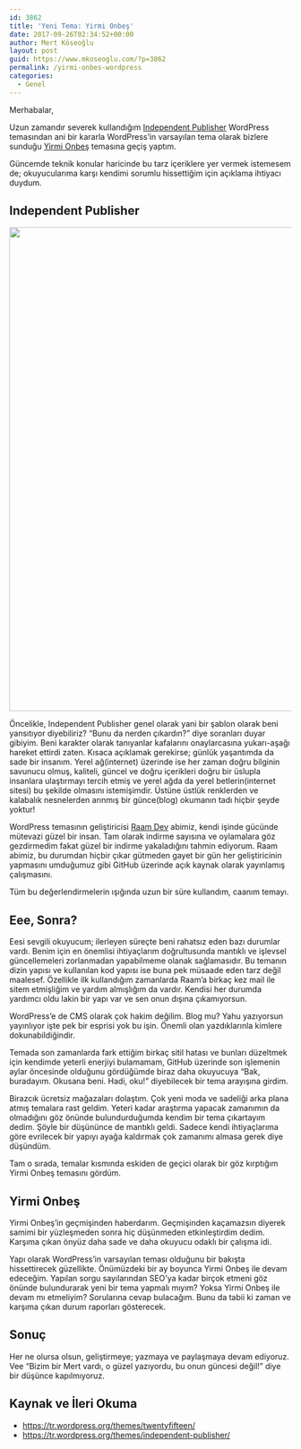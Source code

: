 ```yaml
---
id: 3862
title: 'Yeni Tema: Yirmi Onbeş'
date: 2017-09-26T02:34:52+00:00
author: Mert Köseoğlu
layout: post
guid: https://www.mkoseoglu.com/?p=3862
permalink: /yirmi-onbes-wordpress
categories:
  - Genel
---
```

Merhabalar,

Uzun zamandır severek kullandığım [Independent Publisher](https://github.com/raamdev/independent-publisher) WordPress temasından ani bir kararla WordPress&#8217;in varsayılan tema olarak bizlere sunduğu [Yirmi Onbeş](https://tr.wordpress.org/themes/twentyfifteen/) temasına geçiş yaptım.

Güncemde teknik konular haricinde bu tarz içeriklere yer vermek istemesem de; okuyucularıma karşı kendimi sorumlu hissettiğim için açıklama ihtiyacı duydum.

## Independent Publisher

<img class="aligncenter size-full wp-image-3870" src="https://www.mkoseoglu.com/wp-content/uploads/x.jpeg" alt="" width="1017" height="864" srcset="https://www.mkoseoglu.com/wp-content/uploads/x.jpeg 1017w, https://www.mkoseoglu.com/wp-content/uploads/x-300x255.jpeg 300w, https://www.mkoseoglu.com/wp-content/uploads/x-768x652.jpeg 768w" sizes="(max-width: 1017px) 100vw, 1017px" />

Öncelikle, Independent Publisher genel olarak yani bir şablon olarak beni yansıtıyor diyebiliriz? &#8220;Bunu da nerden çıkardın?&#8221; diye soranları duyar gibiyim. Beni karakter olarak tanıyanlar kafalarını onaylarcasına yukarı-aşağı hareket ettirdi zaten. Kısaca açıklamak gerekirse; günlük yaşantımda da sade bir insanım. Yerel ağ(internet) üzerinde ise her zaman doğru bilginin savunucu olmuş, kaliteli, güncel ve doğru içerikleri doğru bir üslupla insanlara ulaştırmayı tercih etmiş ve yerel ağda da yerel betlerin(internet sitesi) bu şekilde olmasını istemişimdir. Üstüne üstlük renklerden ve kalabalık nesnelerden arınmış bir günce(blog) okumanın tadı hiçbir şeyde yoktur!

WordPress temasının geliştiricisi [Raam Dev](https://twitter.com/raamdev) abimiz, kendi işinde gücünde mütevazi güzel bir insan. Tam olarak indirme sayısına ve oylamalara göz gezdirmedim fakat güzel bir indirme yakaladığını tahmin ediyorum. Raam abimiz, bu durumdan hiçbir çıkar gütmeden gayet bir gün her geliştiricinin yapmasını umduğumuz gibi GitHub üzerinde açık kaynak olarak yayınlamış çalışmasını.

Tüm bu değerlendirmelerin ışığında uzun bir süre kullandım, caanım temayı.

## Eee, Sonra?

Eesi sevgili okuyucum; ilerleyen süreçte beni rahatsız eden bazı durumlar vardı. Benim için en önemlisi ihtiyaçlarım doğrultusunda mantıklı ve işlevsel güncellemeleri zorlanmadan yapabilmeme olanak sağlamasıdır. Bu temanın dizin yapısı ve kullanılan kod yapısı ise buna pek müsaade eden tarz değil maalesef. Özellikle ilk kullandığım zamanlarda Raam&#8217;a birkaç kez mail ile sitem etmişliğim ve yardım almışlığım da vardır. Kendisi her durumda yardımcı oldu lakin bir yapı var ve sen onun dışına çıkamıyorsun.

WordPress&#8217;e de CMS olarak çok hakim değilim. Blog mu? Yahu yazıyorsun yayınlıyor işte pek bir esprisi yok bu işin. Önemli olan yazdıklarınla kimlere dokunabildiğindir.

Temada son zamanlarda fark ettiğim birkaç sitil hatası ve bunları düzeltmek için kendimde yeterli enerjiyi bulamamam, GitHub üzerinde son işlemenin aylar öncesinde olduğunu gördüğümde biraz daha okuyucuya &#8220;Bak, buradayım. Okusana beni. Hadi, oku!&#8221; diyebilecek bir tema arayışına girdim.

Birazcık ücretsiz mağazaları dolaştım. Çok yeni moda ve sadeliği arka plana atmış temalara rast geldim. Yeteri kadar araştırma yapacak zamanımın da olmadığını göz önünde bulundurduğumda kendim bir tema çıkartayım dedim. Şöyle bir düşününce de mantıklı geldi. Sadece kendi ihtiyaçlarıma göre evrilecek bir yapıyı ayağa kaldırmak çok zamanımı almasa gerek diye düşündüm.

Tam o sırada, temalar kısmında eskiden de geçici olarak bir göz kırptığım Yirmi Onbeş temasını gördüm.

## Yirmi Onbeş

Yirmi Onbeş&#8217;in geçmişinden haberdarım. Geçmişinden kaçamazsın diyerek samimi bir yüzleşmeden sonra hiç düşünmeden etkinleştirdim dedim. Karşıma çıkan önyüz daha sade ve daha okuyucu odaklı bir çalışma idi.

Yapı olarak WordPress&#8217;in varsayılan teması olduğunu bir bakışta hissettirecek güzellikte. Önümüzdeki bir ay boyunca Yirmi Onbeş ile devam edeceğim. Yapılan sorgu sayılarından SEO&#8217;ya kadar birçok etmeni göz önünde bulundurarak yeni bir tema yapmalı mıyım? Yoksa Yirmi Onbeş ile devam mı etmeliyim? Sorularına cevap bulacağım. Bunu da tabii ki zaman ve karşıma çıkan durum raporları gösterecek.

## Sonuç

Her ne olursa olsun, geliştirmeye; yazmaya ve paylaşmaya devam ediyoruz. Vee &#8220;Bizim bir Mert vardı, o güzel yazıyordu, bu onun güncesi değil!&#8221; diye bir düşünce kapılmıyoruz.

## Kaynak ve İleri Okuma

  * https://tr.wordpress.org/themes/twentyfifteen/
  * https://tr.wordpress.org/themes/independent-publisher/
